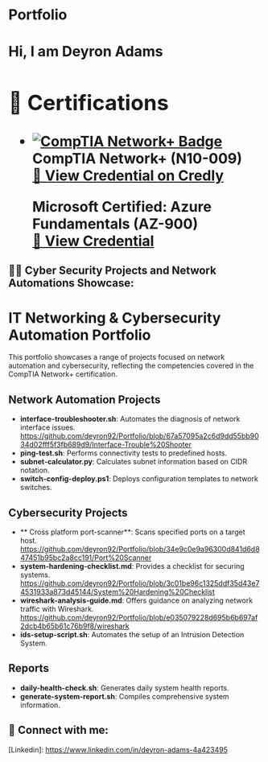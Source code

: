 # Portfolio

<h1>Hi, I am Deyron Adams <br/><a 
<br>
  
  ## 📜 Certifications

- [![CompTIA Network+ Badge](https://images.credly.com/size/340x340/images/8fc77b0d-e820-4e2d-9ed4-7b88a1ba5b17/comptia-network-ce-certification.png)](https://www.credly.com/badges/42433f63-6246-4a26-9efd-3497a89cf8ac/public_url)  
  **CompTIA Network+ (N10-009)**  
  [🔗 View Credential on Credly](https://www.credly.com/badges/42433f63-6246-4a26-9efd-3497a89cf8ac/public_url)
 
  **Microsoft Certified: Azure Fundamentals (AZ-900)**  
  [🔗 View Credential](https://learn.microsoft.com/api/credentials/share/en-us/DeyronAdams-3761/837231D7F02239E?sharingId=7863FCF2448CC102)


<h2>👨‍💻 Cyber Security Projects and Network Automations Showcase:</h2>

# IT Networking & Cybersecurity Automation Portfolio

This portfolio showcases a range of projects focused on network automation and cybersecurity, reflecting the competencies covered in the CompTIA Network+ certification.

## Network Automation Projects
- **interface-troubleshooter.sh**: Automates the diagnosis of network interface issues.
  https://github.com/deyron92/Portfolio/blob/67a57095a2c6d9dd55bb9034d02fff5f3fb689d9/Interface-Trouble%20Shooter
- **ping-test.sh**: Performs connectivity tests to predefined hosts.
- **subnet-calculator.py**: Calculates subnet information based on CIDR notation.
- **switch-config-deploy.ps1**: Deploys configuration templates to network switches.

## Cybersecurity Projects
- ** Cross platform port-scanner**: Scans specified ports on a target host. https://github.com/deyron92/Portfolio/blob/34e9c0e9a96300d841d6d847451b95bc2a8cc191/Port%20Scanner
- **system-hardening-checklist.md**: Provides a checklist for securing systems.
https://github.com/deyron92/Portfolio/blob/3c01be96c1325ddf35d43e74531933a873d45144/System%20Hardening%20Checklist
- **wireshark-analysis-guide.md**: Offers guidance on analyzing network traffic with Wireshark.
  https://github.com/deyron92/Portfolio/blob/e035079228d695b6b697af2dcb4b65b61c76b9f8/wireshark
- **ids-setup-script.sh**: Automates the setup of an Intrusion Detection System.

## Reports
- **daily-health-check.sh**: Generates daily system health reports.
- **generate-system-report.sh**: Compiles comprehensive system information.


<h2> 🤳 Connect with me:</h2>

<body1> [Linkedin]: https://www.linkedin.com/in/deyron-adams-4a423495

<!--
**joshmadakor1/joshmadakor1** is a ✨ _special_ ✨ repository because its `README.md` (this file) appears on your GitHub profile.

Here are some ideas to get you started:

- 🔭 I’m currently working on ...
- 🌱 I’m currently learning ...
- 👯 I’m looking to collaborate on ...
- 🤔 I’m looking for help with ...
- 💬 Ask me about ...
- 📫 How to reach me: ...
- 😄 Pronouns: ...
- ⚡ Fun fact: ...
-->

